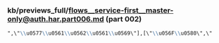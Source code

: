 ### kb/previews_full/flows__service-first__master-only@auth.har.part006.md (part 002)

```md
",\"\\u0577\\u0561\\u0562\\u0561\\u0569\"],[\"\\u056F\\u0580\",\"
```

```
